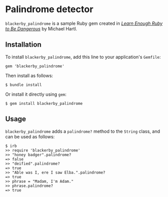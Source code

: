 # Palindrome detector

`blackerby_palindrome` is a sample Ruby gem created in [*Learn Enough Ruby to Be Dangerous*](https://www.learnenough.com/ruby-tutorial) by Michael Hartl.

## Installation

To install `blackerby_palindrome`, add this line to your application's `Gemfile`:

```
gem 'blackerby_palindrome'
```

Then install as follows:

```
$ bundle install
```

Or install it directly using `gem`:

```
$ gem install blackerby_palindrome
```

## Usage

`blackerby_palindrome` adds a `palindrome?` method to the `String` class, and can be used as follows:

```
$ irb
>> require 'blackerby_palindrome'
>> "honey badger".palindrome?
=> false
>> "deified".palindrome?
=> true
>> "Able was I, ere I saw Elba.".palindrome?
=> true
>> phrase = "Madam, I'm Adam."
>> phrase.palindrome?
=> true
```

